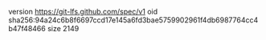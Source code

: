 version https://git-lfs.github.com/spec/v1
oid sha256:94a24c6b8f6697ccd17e145a6fd3bae5759902961f4db6987764cc4b47f48466
size 2149
